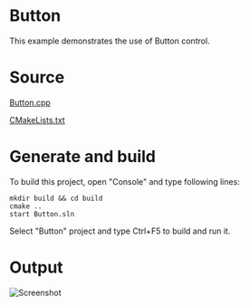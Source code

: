 # Button

This example demonstrates the use of Button control.

# Source

[Button.cpp](Button.cpp)

[CMakeLists.txt](CMakeLists.txt)

# Generate and build

To build this project, open "Console" and type following lines:

``` shell
mkdir build && cd build
cmake .. 
start Button.sln
```

Select "Button" project and type Ctrl+F5 to build and run it.

# Output

![Screenshot](../../../../docs/Pictures/Button.png)
